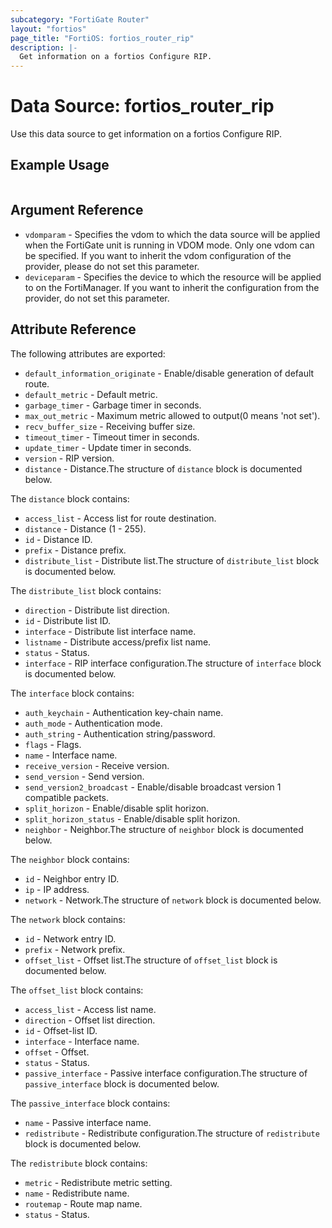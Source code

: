 ```yaml
---
subcategory: "FortiGate Router"
layout: "fortios"
page_title: "FortiOS: fortios_router_rip"
description: |-
  Get information on a fortios Configure RIP.
---
```


# Data Source: fortios_router_rip
Use this data source to get information on a fortios Configure RIP.


## Example Usage

```hcl

```

## Argument Reference

* `vdomparam` - Specifies the vdom to which the data source will be applied when the FortiGate unit is running in VDOM mode. Only one vdom can be specified. If you want to inherit the vdom configuration of the provider, please do not set this parameter.
* `deviceparam` - Specifies the device to which the resource will be applied to on the FortiManager. If you want to inherit the configuration from the provider, do not set this parameter.

## Attribute Reference

The following attributes are exported:

* `default_information_originate` - Enable/disable generation of default route.
* `default_metric` - Default metric.
* `garbage_timer` - Garbage timer in seconds.
* `max_out_metric` - Maximum metric allowed to output(0 means 'not set').
* `recv_buffer_size` - Receiving buffer size.
* `timeout_timer` - Timeout timer in seconds.
* `update_timer` - Update timer in seconds.
* `version` - RIP version.
* `distance` - Distance.The structure of `distance` block is documented below.

The `distance` block contains:

* `access_list` - Access list for route destination.
* `distance` - Distance (1 - 255).
* `id` - Distance ID.
* `prefix` - Distance prefix.
* `distribute_list` - Distribute list.The structure of `distribute_list` block is documented below.

The `distribute_list` block contains:

* `direction` - Distribute list direction.
* `id` - Distribute list ID.
* `interface` - Distribute list interface name.
* `listname` - Distribute access/prefix list name.
* `status` - Status.
* `interface` - RIP interface configuration.The structure of `interface` block is documented below.

The `interface` block contains:

* `auth_keychain` - Authentication key-chain name.
* `auth_mode` - Authentication mode.
* `auth_string` - Authentication string/password.
* `flags` - Flags.
* `name` - Interface name.
* `receive_version` - Receive version.
* `send_version` - Send version.
* `send_version2_broadcast` - Enable/disable broadcast version 1 compatible packets.
* `split_horizon` - Enable/disable split horizon.
* `split_horizon_status` - Enable/disable split horizon.
* `neighbor` - Neighbor.The structure of `neighbor` block is documented below.

The `neighbor` block contains:

* `id` - Neighbor entry ID.
* `ip` - IP address.
* `network` - Network.The structure of `network` block is documented below.

The `network` block contains:

* `id` - Network entry ID.
* `prefix` - Network prefix.
* `offset_list` - Offset list.The structure of `offset_list` block is documented below.

The `offset_list` block contains:

* `access_list` - Access list name.
* `direction` - Offset list direction.
* `id` - Offset-list ID.
* `interface` - Interface name.
* `offset` - Offset.
* `status` - Status.
* `passive_interface` - Passive interface configuration.The structure of `passive_interface` block is documented below.

The `passive_interface` block contains:

* `name` - Passive interface name.
* `redistribute` - Redistribute configuration.The structure of `redistribute` block is documented below.

The `redistribute` block contains:

* `metric` - Redistribute metric setting.
* `name` - Redistribute name.
* `routemap` - Route map name.
* `status` - Status.
